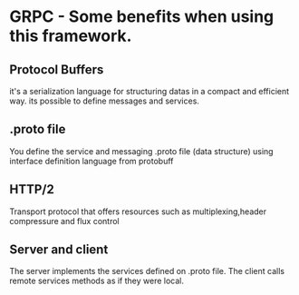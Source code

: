
<h1>GRPC - Some benefits when using this framework.</h1>

<h2>Protocol Buffers</h2>
<p>it's a serialization language for structuring datas in a compact and efficient way.
its possible to define messages and services.</p>

<h2>.proto file </h2>
<p>You define the service and messaging .proto file (data structure) using interface definition language 
from protobuff</p>

<h2>HTTP/2</h2>
<p>Transport protocol that offers resources such as multiplexing,header compressure and flux control</p>

<h2>Server and client</h2>
<p>The server implements the services defined on .proto file.
The client calls remote services methods as if they were local.</p>


